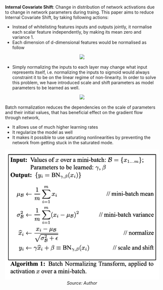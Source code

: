 **Internal Covariate Shift**: Change in distribution of network activations due to change in network parameters during traing.
This paper aims to reduce Internal Covariate Shift, by taking following actions:
* Instead of whitelisting features inputs and outputs jointly, it normalise each scalar feature independently, by making its mean zero and variance 1.
* Each dimension of d-dimensional features would be normalised as follow 
<p align="center">
<img align="centre" src="https://render.githubusercontent.com/render/math?math=\Large \hat%20x^{(k)}%20=%20\frac{x^{k}-E[x^{k}]}{\sqrt{Var[x^{k}]}}">
</p>

* Simply normalizing the inputs to each layer may change what input represents itself, i.e. normalizing the inputs to sigmoid would always constraint it to be on the linear regime of non-linearity. In order to solve this problem, we have introduced scale and shift parameters as model parameters to be learned as well.
<p align="center">
<img align="centre" src="https://render.githubusercontent.com/render/math?math=\Large%20y^{(k)}%20=%20\gamma^{(k)}\hat%20x^{(k)}%20%2B%20\beta^{(k)}">
</p>


Batch normalization reduces the dependencies on the scale of parameters and their initial values, that has beneficial effect on the gradient flow through network, 
* It allows use of much higher learning rates
* It regularize the model as well
* It makes it possible to use saturating nonlinearities by preventing the network from getting stuck in the saturated mode.

<p align="center">
<img width=600 src="images/batch_norm_algo.png">
<em>Source: Author</em>
</p>
